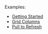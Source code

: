 Examples:

- [Getting Started](./CS/GettingStarted)  
- [Grid Columns](./CS/Columns)
- [Pull to Refresh](./CS/PullToRefresh)
